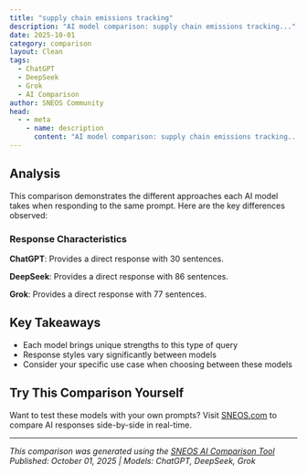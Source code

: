 ```yaml
---
title: "supply chain emissions tracking"
description: "AI model comparison: supply chain emissions tracking..."
date: 2025-10-01
category: comparison
layout: Clean
tags:
  - ChatGPT
  - DeepSeek
  - Grok
  - AI Comparison
author: SNEOS Community
head:
  - - meta
    - name: description
      content: "AI model comparison: supply chain emissions tracking..."
---
```


<ChatComparison
  title="supply chain emissions tracking"
  prompt="supply chain emissions tracking"
  :responses='{
    "ChatGPT": "Supply chain emissions tracking refers to the process of measuring, monitoring, and managing greenhouse gas (GHG) emissions generated throughout the entire supply chain of a product or service. This includes emissions from raw material extraction, manufacturing, transportation, warehousing, distribution, usage, and end-of-life disposal or recycling.\n\n### Why Track Supply Chain Emissions?\n- **Environmental Responsibility:** Helps companies understand and reduce their carbon footprint.\n- **Regulatory Compliance:** Aligns with government regulations and reporting standards.\n- **Risk Management:** Identifies emission hotspots and supply chain vulnerabilities.\n- **Stakeholder Expectations:** Meets investor, customer, and partner demands for transparency.\n- **Cost Savings:** Drives efficiency and energy savings.\n\n### Key Concepts\n- **Scope 1 Emissions:** Direct emissions from owned or controlled sources.\n- **Scope 2 Emissions:** Indirect emissions from the generation of purchased electricity, steam, heating, and cooling.\n- **Scope 3 Emissions:** All other indirect emissions that occur in a company\u2019s value chain, including supply chain emissions.\n\n### Steps in Supply Chain Emissions Tracking\n\n1. **Mapping the Supply Chain**  \n   Identify all upstream and downstream activities related to your product or service.\n\n2. **Data Collection**  \n   Gather data on energy use, transportation modes, materials, waste, and other relevant activities from suppliers and internal operations.\n\n3. **Emission Factors Application**  \n   Apply appropriate emission factors (e.g., kg CO2e per unit of activity) from recognized databases such as DEFRA, EPA, or the GHG Protocol.\n\n4. **Calculating Emissions**  \n   Multiply activity data by emission factors to quantify emissions per activity or segment.\n\n5. **Aggregation and Reporting**  \n   Summarize emissions data and report according to standards such as CDP, GHG Protocol, or ISO 14064.\n\n6. **Verification and Validation**  \n   External audits or third-party verification improve credibility.\n\n7. **Reduction Strategies**  \n   Use insights to implement emissions reduction initiatives (e.g., supplier engagement, process optimization, sourcing changes).\n\n### Tools and Technologies\n- **Carbon Footprint Calculators**  \n- **Supply Chain Management Software with Emissions Modules**  \n- **IoT Sensors \u0026 Data Analytics**  \n- **Blockchain for Traceability**  \n- **Sustainability Reporting Platforms**\n\n### Challenges\n- Data Availability \u0026 Quality  \n- Complex Supply Chains  \n- Varying Emission Factors  \n- Supplier Engagement  \n\n### Resources\n- **GHG Protocol Corporate Value Chain (Scope 3) Standard**  \n- **CDP Supply Chain Program**  \n- **Science Based Targets Initiative (SBTi)**  \n- **ISO 14067: Carbon Footprint of Products**\n\nIf you want, I can help you with templates, tools recommendations, or a process guide tailored to your specific industry.",
    "DeepSeek": "Of course. Supply chain emissions tracking is the process of measuring and managing the greenhouse gas (GHG) emissions generated throughout a company\u0027s entire value chain. It\u0027s a critical component of modern corporate sustainability and climate action.\n\nHere is a comprehensive overview of the topic, from the basics to advanced strategies.\n\n### 1. What Are Supply Chain Emissions?\n\nFormally, they are known as **Scope 3 emissions**, as defined by the **Greenhouse Gas (GHG) Protocol**, the leading international accounting standard.\n\nThe GHG Protocol breaks down a company\u0027s emissions into three \u0022scopes\u0022:\n\n*   **Scope 1: Direct Emissions** from owned or controlled sources (e.g., company vehicles, on-site furnaces).\n*   **Scope 2: Indirect Emissions** from the generation of purchased electricity, steam, heating, and cooling.\n*   **Scope 3: All Other Indirect Emissions** that occur in a company\u0027s value chain. This is the most complex category and often represents **80-90% of a company\u0027s total carbon footprint**.\n\n**Scope 3 is further divided into 15 categories:**\n\n*   **Upstream Activities:**\n    1.  Purchased goods and services (often the largest category for manufacturers and retailers)\n    2.  Capital goods\n    3.  Fuel- and energy-related activities\n    4.  Upstream transportation and distribution\n    5.  Waste generated in operations\n    6.  Business travel\n    7.  Employee commuting\n    8.  Upstream leased assets\n\n*   **Downstream Activities:**\n    9.  Downstream transportation and distribution\n    10. Processing of sold products\n    11. Use of sold products\n    12. End-of-life treatment of sold products\n    13. Downstream leased assets\n    14. Franchises\n    15. Investments\n\n### 2. Why is Tracking Them So Important?\n\n*   **Regulatory Pressure \u0026 Compliance:** Governments worldwide are mandating climate-related disclosures (e.g., EU\u0027s CSRD, California\u0027s SB 253, SEC\u0027s proposed rules). Tracking Scope 3 is becoming a legal requirement.\n*   **Investor \u0026 Financial Demand:** Investors use ESG (Environmental, Social, and Governance) data to assess climate-related risks and a company\u0027s long-term viability.\n*   **Customer \u0026 Consumer Expectations:** Consumers and B2B customers are increasingly preferring to buy from sustainable brands.\n*   **Identifying Risks \u0026 Opportunities:** Tracking reveals hotspots in the supply chain, exposing vulnerabilities to climate risks, resource scarcity, and price volatility. It also uncovers opportunities for efficiency, innovation, and cost savings.\n*   **Setting Meaningful Climate Targets:** A company cannot set a credible net-zero target without addressing its Scope 3 emissions, which form the bulk of its footprint.\n\n### 3. The Key Challenges\n\nTracking supply chain emissions is notoriously difficult:\n\n*   **Data Availability \u0026 Quality:** Most companies lack direct control over their suppliers and may not have access to primary, high-quality emissions data.\n*   **Complexity \u0026 Scale:** A single company can have thousands of suppliers across the globe, making data collection a massive undertaking.\n*   **Methodological Consistency:** Different suppliers may use different methods to calculate their own footprints, leading to inconsistent data.\n*   **Cost \u0026 Resource Intensity:** Establishing a robust tracking system requires significant investment in technology, personnel, and time.\n\n### 4. The Tracking Process: A Step-by-Step Approach\n\n1.  **Set the Boundary:** Define which of the 15 Scope 3 categories are \u0022relevant\u0022 to your business. For most, categories 1 (purchased goods) and 11 (use of sold products) are the most significant.\n2.  **Data Collection:** This is the core challenge. Methods fall into two main types:\n    *   **Primary Data (Preferred):** Actual, supplier-specific data. This is collected directly from suppliers via surveys, questionnaires (e.g., using the CDP Supply Chain program), or integrated data platforms.\n    *   **Secondary Data (Estimation):** When primary data is unavailable, companies use industry-average data from spend-based or average-data methods (e.g., multiplying financial spend data by an industry-specific emissions factor from databases like Ecoinvent or EXIOBASE).\n3.  **Calculation \u0026 Consolidation:** Use the collected data and appropriate emissions factors to calculate the CO2e (Carbon Dioxide Equivalent) for each activity. This is typically done using specialized software.\n4.  **Analysis \u0026 Reporting:** Analyze the results to identify emission \u0022hotspots,\u0022 set reduction targets (e.g., Science-Based Targets initiative - SBTi), and report the findings in sustainability reports and to regulatory bodies.\n5.  **Engage \u0026 Reduce:** Use the insights to engage with high-impact suppliers, collaborate on reduction projects, and make strategic decisions (e.g., redesigning products, shifting to greener logistics, sourcing different materials).\n\n### 5. Tools and Technologies\n\nA variety of software solutions have emerged to automate and streamline this process:\n\n*   **Specialized Carbon Accounting Platforms:** Tools like **Persefoni**, **Watershed**, **Sweep**, and **Normative** provide a centralized platform for data collection, calculation, and reporting.\n*   **ERP \u0026 SCM Integrations:** Companies like **SAP** and **Oracle** are embedding carbon accounting modules into their enterprise resource planning and supply chain management systems.\n*   **Supplier Engagement Platforms:** **CDP**, **EcoVadis**, and **Sourceful** help companies collect and manage sustainability data from their supplier networks.\n*   **Blockchain:** Emerging use cases for creating immutable, transparent records of carbon footprints for specific products or materials.\n\n### 6. Best Practices for Success\n\n*   **Start Small, Then Scale:** Begin with your most material categories and largest suppliers. Don\u0027t try to tackle everything at once.\n*   **Prioritize Engagement over Perfection:** It\u0027s better to have approximate data from a key supplier than no data at all. Build collaborative relationships.\n*   **Invest in the Right Software:** Manual tracking with spreadsheets is not scalable. A dedicated platform is essential for accuracy and efficiency.\n*   **Integrate into Procurement:** Embed carbon criteria into your supplier selection and contracting processes. Make it a key performance indicator (KPI).\n*   **Focus on Reduction, Not Just Reporting:** The ultimate goal is to decarbonize the supply chain. Use the data to drive real-world action.\n\nIn summary, supply chain emissions tracking has evolved from a niche sustainability activity to a core business function. It is a complex but non-negotiable task for any company serious about managing its climate impact, mitigating risk, and thriving in a low-carbon economy.",
    "Grok": "Supply chain emissions tracking refers to the process of measuring, monitoring, and managing the greenhouse gas (GHG) emissions generated throughout a company\u0027s supply chain. This includes emissions from raw material extraction, manufacturing, transportation, distribution, and end-of-life disposal of products. It is a critical component of a company\u2019s sustainability strategy, as supply chain activities often account for a significant portion of a company\u2019s overall carbon footprint.\n\n### Why Track Supply Chain Emissions?\n1. **Regulatory Compliance**: Governments and international bodies are increasingly requiring companies to report their emissions, including those from supply chains, under frameworks like the Greenhouse Gas Protocol or regulations such as the EU\u2019s Corporate Sustainability Reporting Directive (CSRD).\n2. **Sustainability Goals**: Companies aiming for net-zero emissions or science-based targets (SBTs) need to address supply chain emissions (often categorized as Scope 3 emissions under the GHG Protocol).\n3. **Risk Management**: Understanding emissions helps identify vulnerabilities in the supply chain, such as reliance on high-emission suppliers or carbon-intensive processes, which could pose financial or reputational risks.\n4. **Stakeholder Expectations**: Investors, customers, and partners increasingly demand transparency and accountability in environmental performance.\n5. **Cost Savings**: Reducing emissions often correlates with energy efficiency and waste reduction, leading to cost savings.\n\n### Key Components of Supply Chain Emissions Tracking\nSupply chain emissions are typically categorized into **Scope 3 emissions**, as defined by the GHG Protocol, which are indirect emissions associated with a company\u2019s value chain. These are divided into upstream and downstream activities. Key categories include:\n- **Upstream Activities**:\n  - Purchased goods and services (emissions from suppliers producing raw materials or components).\n  - Capital goods (emissions from producing equipment or infrastructure).\n  - Fuel- and energy-related activities (emissions from energy production not included in Scope 1 or 2).\n  - Transportation and distribution (emissions from logistics and shipping).\n  - Waste generated in operations.\n- **Downstream Activities**:\n  - Transportation and distribution (emissions from delivering products to customers).\n  - Use of sold products (emissions from the energy consumed by products during use).\n  - End-of-life treatment of sold products (emissions from disposal or recycling).\n\n### Steps to Track Supply Chain Emissions\n1. **Define Boundaries**: Identify which supply chain activities and Scope 3 categories are most relevant to your business based on materiality and data availability.\n2. **Collect Data**:\n   - Primary Data: Gather direct data from suppliers through surveys, questionnaires, or reporting systems about their emissions, energy use, and processes.\n   - Secondary Data: Use industry averages, life cycle assessment databases (e.g., Ecoinvent), or emission factors from government sources (e.g., EPA, DEFRA) when primary data is unavailable.\n3. **Calculate Emissions**: Use standardized methodologies like the GHG Protocol to calculate emissions. Common tools include:\n   - Spend-based method (based on financial data and emission factors).\n   - Activity-based method (based on physical data like fuel consumption or distance traveled).\n   - Hybrid method (combining spend and activity data for accuracy).\n4. **Analyze Hotspots**: Identify high-emission areas in the supply chain to prioritize reduction efforts.\n5. **Engage Suppliers**: Collaborate with suppliers to improve data quality, share best practices, and encourage emissions reduction initiatives.\n6. **Report and Disclose**: Share emissions data with stakeholders through sustainability reports, CDP (Carbon Disclosure Project), or other platforms.\n7. **Set Targets and Monitor Progress**: Establish reduction targets (e.g., aligned with Science-Based Target initiatives) and track progress over time.\n\n### Challenges in Supply Chain Emissions Tracking\n- **Data Availability**: Suppliers, especially in complex or global supply chains, may lack the resources or systems to provide accurate emissions data.\n- **Complexity**: Supply chains often involve multiple tiers of suppliers, making it difficult to map and quantify emissions comprehensively.\n- **Standardization**: Variability in reporting standards and methodologies can lead to inconsistencies.\n- **Cost and Resources**: Tracking emissions requires investment in tools, expertise, and supplier engagement.\n- **Scope 3 Focus**: Since Scope 3 emissions are indirect, companies often struggle to exert control over them compared to Scope 1 (direct emissions) and Scope 2 (purchased energy).\n\n### Tools and Technologies for Tracking\n- **Carbon Accounting Software**: Platforms like Carbon Trust, Sphera, or Persefoni help automate data collection and emissions calculations.\n- **ERP Systems Integration**: Enterprise Resource Planning systems can integrate emissions tracking into existing supply chain management processes.\n- **Blockchain**: Provides transparency and traceability by recording emissions data across the supply chain.\n- **Supplier Portals**: Digital platforms to collect and manage supplier data on emissions and sustainability performance.\n- **Life Cycle Assessment (LCA) Tools**: Software like SimaPro or GaBi for assessing emissions at each stage of a product\u2019s life cycle.\n\n### Best Practices for Effective Tracking\n1. **Start Small**: Focus on key suppliers or high-impact categories first, then expand scope over time.\n2. **Build Relationships**: Work collaboratively with suppliers to build trust and improve data sharing.\n3. **Leverage Industry Standards**: Use frameworks like the GHG Protocol or ISO 14064 for consistency and credibility.\n4. **Incorporate Technology**: Invest in digital tools to streamline data collection and analysis.\n5. **Set Clear Goals**: Align emissions tracking with broader corporate sustainability objectives.\n6. **Educate Stakeholders**: Train internal teams and suppliers on the importance of emissions tracking and reduction.\n\n### Benefits of Supply Chain Emissions Tracking\n- Enhanced transparency and accountability.\n- Improved decision-making through identification of carbon-intensive processes.\n- Strengthened supplier relationships through collaboration on sustainability.\n- Competitive advantage by meeting customer and investor demands for green practices.\n- Contribution to global climate goals, such as those outlined in the Paris Agreement.\n\nBy effectively tracking and managing supply chain emissions, companies can not only reduce their environmental impact but also build resilience and value in their operations. If you have a specific industry or challenge in mind, I can provide more tailored insights!"
  }'
  published-date="15:49"
/>

## Analysis

This comparison demonstrates the different approaches each AI model takes when responding to the same prompt. Here are the key differences observed:

### Response Characteristics

**ChatGPT**: Provides a direct response with 30 sentences. 

**DeepSeek**: Provides a direct response with 86 sentences. 

**Grok**: Provides a direct response with 77 sentences. 

## Key Takeaways

- Each model brings unique strengths to this type of query
- Response styles vary significantly between models
- Consider your specific use case when choosing between these models

## Try This Comparison Yourself

Want to test these models with your own prompts? Visit [SNEOS.com](https://sneos.com) to compare AI responses side-by-side in real-time.

---

*This comparison was generated using the [SNEOS AI Comparison Tool](https://sneos.com)*
*Published: October 01, 2025 | Models: ChatGPT, DeepSeek, Grok*
